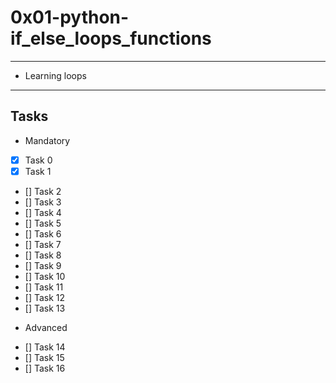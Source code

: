 # 0x01-python-if_else_loops_functions

---
* Learning loops
---

## Tasks
* Mandatory
- [x] Task 0
- [x] Task 1
- [] Task 2
- [] Task 3
- [] Task 4
- [] Task 5
- [] Task 6
- [] Task 7
- [] Task 8
- [] Task 9
- [] Task 10
- [] Task 11
- [] Task 12
- [] Task 13

* Advanced
- [] Task 14
- [] Task 15
- [] Task 16

